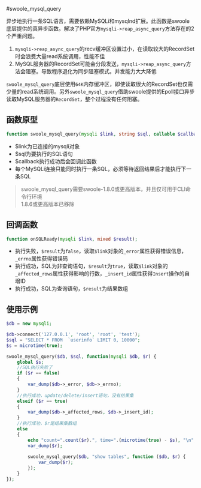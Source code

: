 #swoole_mysql_query

异步地执行一条SQL语言，需要依赖MySQLi和mysqlnd扩展。此函数是swoole底层提供的真异步函数。解决了PHP官方`mysqli->reap_async_query`方法存在的2个严重问题。

1. `mysqli->reap_async_query`的recv缓冲区设置过小，在读取较大的RecordSet时会浪费大量read系统调用，性能不佳
2. MySQL服务器的RecordSet可能会分段发送，`mysqli->reap_async_query`方法会阻塞。导致程序退化为同步阻塞模式。并发能力大大降低

`swoole_mysql_query`底层使用`64K`内存缓冲区，即使读取很大的RecordSet也仅需少量的read系统调用。另外`swoole_mysql_query`借助swoole提供的Epoll接口异步读取MySQL服务器的`RecordSet`，整个过程没有任何阻塞。

函数原型
-----
```php
function swoole_mysql_query(mysqli $link, string $sql, callable $callback);
```

* $link为已连接的mysqli对象
* $sql为要执行的SQL语句
* $callback执行成功后会回调此函数
* 每个MySQLi连接只能同时执行一条SQL，必须等待返回结果后才能执行下一条SQL

> swoole_mysql_query需要swoole-1.8.0或更高版本，并且仅可用于CLI命令行环境  
> 1.8.6或更高版本已移除

回调函数
----
```php
function onSQLReady(mysqli $link, mixed $result);
```
* 执行失败，`$result`为`false`，读取`$link`对象的`_error`属性获得错误信息，`_errno`属性获得错误码
* 执行成功，SQL为非查询语句，`$result`为`true`，读取`$link`对象的`_affected_rows`属性获得影响的行数，`_insert_id`属性获得`Insert`操作的自增ID
* 执行成功，SQL为查询语句，`$result`为结果数组

使用示例
----

```php
$db = new mysqli;

$db->connect('127.0.0.1', 'root', 'root', 'test');
$sql = "SELECT * FROM  `userinfo` LIMIT 0, 10000";
$s = microtime(true);

swoole_mysql_query($db, $sql, function(mysqli $db, $r) {
    global $s;
	//SQL执行失败了
    if ($r == false)
    {
        var_dump($db->_error, $db->_errno);
    }
	//执行成功，update/delete/insert语句，没有结果集
    elseif ($r == true)
    {
        var_dump($db->_affected_rows, $db->_insert_id);
    }
	//执行成功，$r是结果集数组
    else
	{
		echo "count=".count($r).", time=".(microtime(true) - $s), "\n";
   		var_dump($r);
		
		swoole_mysql_query($db, "show tables", function ($db, $r) {
			var_dump($r);
		});
	}
});
```

